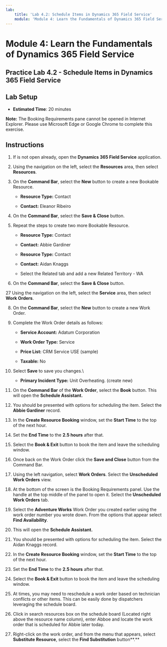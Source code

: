 ```yaml
---
lab:
    title: 'Lab 4.2: Schedule Items in Dynamics 365 Field Service'
    module: 'Module 4: Learn the Fundamentals of Dynamics 365 Field Service'
---
```


Module 4: Learn the Fundamentals of Dynamics 365 Field Service
========================

## Practice Lab 4.2 - Schedule Items in Dynamics 365 Field Service

## Lab Setup

  - **Estimated Time**: 20 minutes

  **Note:** The Booking Requirements pane cannot be opened in Internet Explorer. Please use Microsoft Edge or Google Chrome to complete this exercise.
  
## Instructions

1. If is not open already, open the **Dynamics 365 Field Service** application. 

2. Using the navigation on the left, select the **Resources** area, then select **Resources**.

3. On the **Command Bar**, select the **New** button to create a new Bookable Resource.

	- **Resource Type:** Contact

	- **Contact:** Eleanor Ribeiro

4. On the **Command Bar**, select the **Save & Close** button.

5. Repeat the steps to create two more Bookable Resource.

	- **Resource Type:** Contact

	- **Contact:** Abbie Gardiner


	- **Resource Type:** Contact

	- **Contact:** Aidan Knaggs
	
	- Select the Related tab and add a new Related Territory - WA


6. On the **Command Bar**, select the **Save & Close** button.

27 Using the navigation on the left, select the **Service** area, then select **Work Orders**.

8. On the **Command Bar**, select the **New** button to create a new Work Order.

9. Complete the Work Order details as follows:

	- **Service Account:** Adatum Corporation

	- **Work Order Type:** Service

	- **Price List:** CRM Service USE (sample)

	- **Taxable:** No

10. Select **Save** to save you changes.\

	- **Primary Incident Type:** Unit Overheating. (create new)

11. On the **Command Bar** of the **Work Order**, select the **Book** button. This will open the **Schedule Assistant.** 

12. You should be presented with options for scheduling the item. Select the **Abbie Gardiner** record.

13. In the **Create Resource Booking** window, set the **Start Time** to the top of the next hour.

14. Set the **End Time** to the **2.5 hours** after that. 

15. Select the **Book &amp; Exit** button to book the item and leave the scheduling window. 

16. Once back on the Work Order click the **Save and Close** button from the Command Bar. 

17. Using the left navigation, select **Work Orders**. Select the **Unscheduled Work Orders** view.

18. At the bottom of the screen is the Booking Requirements panel. Use the handle at the top middle of the panel to open it. Select the **Unscheduled Work Orders** tab.

19. Select the **Adventure Works** Work Order you created earlier using the work order number you wrote down. From the options that appear select **Find Availability**. 

20. This will open the **Schedule Assistant.** 

21. You should be presented with options for scheduling the item. Select the Aidan Knaggs record.

22. In the **Create Resource Booking** window, set the **Start Time** to the top of the next hour.

23. Set the **End Time** to the **2.5 hours** after that. 

24. Select the **Book &amp; Exit** button to book the item and leave the scheduling window. 

25. At times, you may need to reschedule a work order based on technician conflicts or other items. This can be easily done by dispatchers leveraging the schedule board. 

26. Click in search resources box on the schedule board (Located right above the resource name column), enter Abboe and locate the work order that is scheduled for Abbie later today. 

27. Right-click on the work order, and from the menu that appears, select **Substitute Resource**, select the **Find Substitution** button**.**

